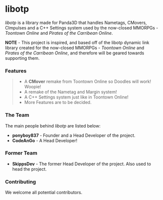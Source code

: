 libotp
===========
_libotp_ is a library made for Panda3D that handles Nametags, CMovers, CImpulses and a C++ Settings system used by the now-closed MMORPGs - _Toontown Online_ and _Pirates of the Carribean Online_.

__NOTE__ - This project is inspired, and based off of the libotp dynamic link library created for the now-closed MMORPGs - _Toontown Online_ and _Pirates of the Carribean Online_, and therefore will be geared towards supporting them.

### Features ###
> * A **CMover** remake from Toontown Online so Doodles will work! Woopie! 
> * A remake of the Nametag and Margin system!
> * A C++ Settings system just like in Toontown Online!
> * More Features are to be decided.

### The Team ###
The main people behind _libotp_ are listed below:
* **ponyboy837** - Founder and a Head Developer of the project. 
* **CodeAnGo** - A Head Developer!

### Former Team ###
* **SkippsDev** - The former Head Developer of the project. Also used to head the project.

### Contributing ###
We welcome all potential contributors.
